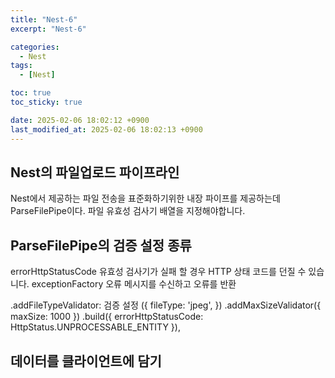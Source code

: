 ```yaml
---
title: "Nest-6"
excerpt: "Nest-6"

categories:
  - Nest
tags:
  - [Nest]

toc: true
toc_sticky: true

date: 2025-02-06 18:02:12 +0900
last_modified_at: 2025-02-06 18:02:13 +0900
---
```


## Nest의 파일업로드 파이프라인

Nest에서 제공하는 파일 전송을 표준화하기위한 내장 파이프를 제공하는데
ParseFilePipe이다. 파일 유효성 검사기 배열을 지정해야합니다.

## ParseFilePipe의 검증 설정 종류

errorHttpStatusCode 유효성 검사기가 실패 할 경우 HTTP 상태 코드를 던질 수 있습니다.
exceptionFactory 오류 메시지를 수신하고 오류를 반환

.addFileTypeValidator: 검증 설정
({
fileType: 'jpeg',
})
.addMaxSizeValidator({
maxSize: 1000
})
.build({
errorHttpStatusCode: HttpStatus.UNPROCESSABLE_ENTITY
}),

## 데이터를 클라이언트에 담기
